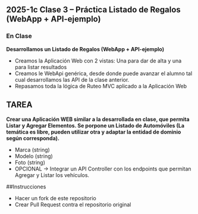 ## 2025-1c Clase 3 – Práctica Listado de Regalos (WebApp + API-ejemplo)
 ### En Clase

**Desarrollamos un Listado de Regalos (WebApp + API-ejemplo)**
 - Creamos la Aplicación Web con 2 vistas: Una para dar de alta y una para listar resultados
 - Creamos le WebApi genérica, desde donde puede avanzar el alumno tal cual desarrollamos las API de la clase anterior. 
 - Repasamos toda la lógica de Ruteo MVC aplicado a la Aplicación Web

 ## TAREA
 **Crear una Aplicación WEB similar a la desarrollada en clase, que permita Listar y Agregar Elementos. Se porpone un Listado de Automóviles (La temática es libre, pueden utilizar otra y adaptar la entidad de dominio según corresponda).**
 - Marca (string)
 - Modelo (string)
 - Foto (string)
 - OPCIONAL -> Integrar un API Controller con los endpoints que permitan Agregar y Listar los vehículos.

##Instrucciones  
 - Hacer un fork de este repositorio
 - Crear Pull Request contra el repositorio original
